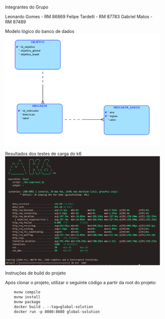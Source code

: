 
Integrantes do Grupo

Leonardo Gomes - RM 86869
Felipe Tardelli - RM 87783
Gabriel Matos - RM 87489

Modelo lógico do banco de dados
![Alt text](image-1.png)

Resultados dos testes de carga do k6
![Alt text](image.png)

Instruções de build do projeto

Após clonar o projeto, utilizar o seguinte código a partir da root do projeto:

        mvnw compile
        mvnw install
        mvnw package
        docker build . --tag=global-solution
        docker run -p 8080:8080 global-solution


